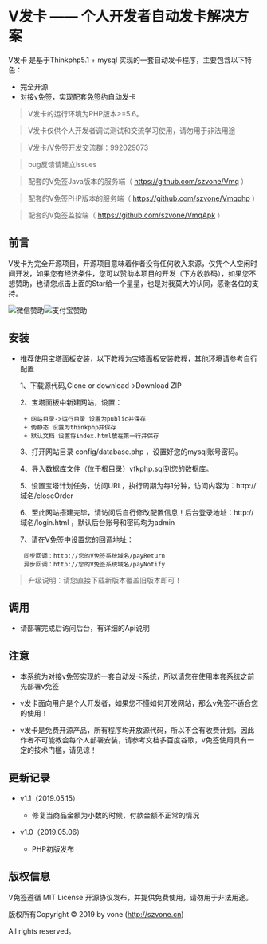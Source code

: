 
V发卡  —— 个人开发者自动发卡解决方案
===============



V发卡 是基于Thinkphp5.1 + mysql 实现的一套自动发卡程序，主要包含以下特色：

 + 完全开源
 + 对接v免签，实现配套免签约自动发卡
 

> V发卡的运行环境为PHP版本>=5.6。

> V发卡仅供个人开发者调试测试和交流学习使用，请勿用于非法用途

> V发卡/V免签开发交流群：992029073

> bug反馈请建立issues

> 配套的V免签Java版本的服务端（ https://github.com/szvone/Vmq ）

> 配套的V免签PHP版本的服务端（ https://github.com/szvone/Vmqphp ）

> 配套的V免签监控端（ https://github.com/szvone/VmqApk ）

## 前言


V发卡为完全开源项目，开源项目意味着作者没有任何收入来源，仅凭个人空闲时间开发，如果您有经济条件，您可以赞助本项目的开发（下方收款码），如果您不想赞助，也请您点击上面的Star给一个星星，也是对我莫大的认同，感谢各位的支持。

![微信赞助](wx.jpg)![支付宝赞助](zfb.jpg)


## 安装
 + 推荐使用宝塔面板安装，以下教程为宝塔面板安装教程，其他环境请参考自行配置

    1、下载源代码,Clone or download->Download ZIP
    
    2、宝塔面板中新建网站，设置：
        
        + 网站目录->运行目录 设置为public并保存
        + 伪静态 设置为thinkphp并保存
        + 默认文档 设置将index.html放在第一行并保存
    
    3、打开网站目录 config/database.php ，设置好您的mysql账号密码。
    
    4、导入数据库文件（位于根目录）vfkphp.sql到您的数据库。
    
    5、设置宝塔计划任务，访问URL，执行周期为每1分钟，访问内容为：http://域名/closeOrder
    
    6、至此网站搭建完毕，请访问后自行修改配置信息！后台登录地址：http://域名/login.html ，默认后台账号和密码均为admin

    7、请在V免签中设置您的回调地址：
    
        同步回调：http://您的V免签系统域名/payReturn
        异步回调：http://您的V免签系统域名/payNotify

 > 升级说明：请您直接下载新版本覆盖旧版本即可！
 
 
## 调用

 + 请部署完成后访问后台，有详细的Api说明
 
 
## 注意

  + 本系统为对接v免签实现的一套自动发卡系统，所以请您在使用本套系统之前先部署v免签
  
  + v发卡面向用户是个人开发者，如果您不懂如何开发网站，那么v免签不适合您的使用！
  
  + v发卡是免费开源产品，所有程序均开放源代码，所以不会有收费计划，因此作者不可能教会每个人部署安装，请参考文档多百度谷歌，v免签使用具有一定的技术门槛，请见谅！
     
## 更新记录
 + v1.1（2019.05.15） 
   + 修复当商品金额为小数的时候，付款金额不正常的情况
   
 + v1.0（2019.05.06） 
   + PHP初版发布

## 版权信息

V免签遵循 MIT License 开源协议发布，并提供免费使用，请勿用于非法用途。


版权所有Copyright © 2019 by vone (http://szvone.cn)

All rights reserved。

